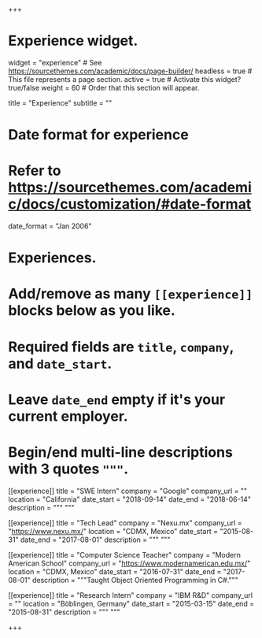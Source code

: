 +++
# Experience widget.
widget = "experience"  # See https://sourcethemes.com/academic/docs/page-builder/
headless = true  # This file represents a page section.
active = true  # Activate this widget? true/false
weight = 60  # Order that this section will appear.

title = "Experience"
subtitle = ""

# Date format for experience
#   Refer to https://sourcethemes.com/academic/docs/customization/#date-format
date_format = "Jan 2006"

# Experiences.
#   Add/remove as many `[[experience]]` blocks below as you like.
#   Required fields are `title`, `company`, and `date_start`.
#   Leave `date_end` empty if it's your current employer.
#   Begin/end multi-line descriptions with 3 quotes `"""`.
[[experience]]
  title = "SWE Intern"
  company = "Google"
  company_url = ""
  location = "California"
  date_start = "2018-09-14"
  date_end = "2018-06-14"
  description = """
  """

[[experience]]
  title = "Tech Lead"
  company = "Nexu.mx"
  company_url = "https://www.nexu.mx/"
  location = "CDMX, Mexico"
  date_start = "2015-08-31"
  date_end = "2017-08-01"
  description = """
  """

[[experience]]
  title = "Computer Science Teacher"
  company = "Modern American School"
  company_url = "https://www.modernamerican.edu.mx/"
  location = "CDMX, Mexico"
  date_start = "2016-07-31"
  date_end = "2017-08-01"
  description = """Taught Object Oriented Programming in C#."""

[[experience]]
  title = "Research Intern"
  company = "IBM R&D"
  company_url = ""
  location = "Böblingen, Germany"
  date_start = "2015-03-15"
  date_end = "2015-08-31"
  description = """
  """

+++
